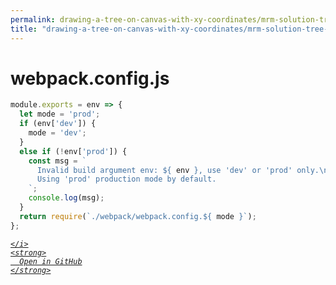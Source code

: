 ```yaml
---
permalink: drawing-a-tree-on-canvas-with-xy-coordinates/mrm-solution-tree---ep/webpack.config.js.html
title: "drawing-a-tree-on-canvas-with-xy-coordinates/mrm-solution-tree---ep/webpack.config.js"
---
```


# webpack.config.js
```javascript
module.exports = env => {
  let mode = 'prod';
  if (env['dev']) {
    mode = 'dev';
  }
  else if (!env['prod']) {
    const msg = `
      Invalid build argument env: ${ env }, use 'dev' or 'prod' only.\n
      Using 'prod' production mode by default.
    `;
    console.log(msg);
  }
  return require(`./webpack/webpack.config.${ mode }`);
};

```
<div class="social open-gh-btn my-4">
  <a class="btn btn-github" href="https://github.com/tobiasbriones/blog/tree/main/mathswe/representation/repsymo/2dp/mrm/feat/drawing-a-tree-on-canvas-with-xy-coordinates/mrm-solution-tree---ep/webpack.config.js" target="_blank">
    <i class="fab fa-github">
      
    </i>
    <strong>
      Open in GitHub
    </strong>
  </a>
</div>